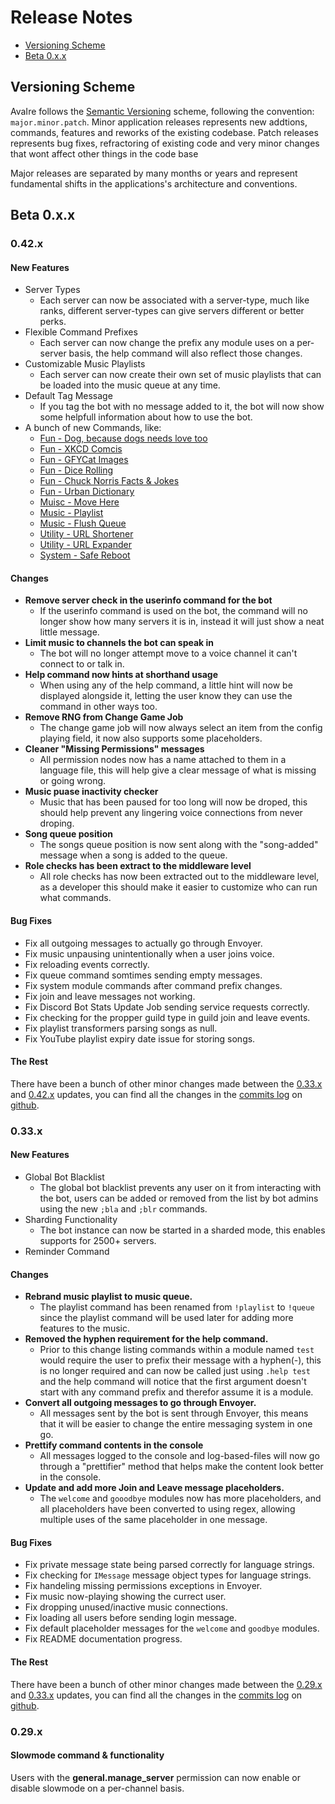 # Release Notes

- [Versioning Scheme](#versioning-scheme)
- [Beta 0.x.x](#beta-0.x.x)

<a name="versioning-scheme"></a>
## Versioning Scheme

AvaIre follows the [Semantic Versioning](http://semver.org/) scheme, following the convention: `major.minor.patch`. Minor application releases represents new addtions, commands, features and reworks of the existing codebase. Patch releases represents bug fixes, refractoring of existing code and very minor changes that wont affect other things in the code base

Major releases are separated by many months or years and represent fundamental shifts in the applications's architecture and conventions.

<a name="beta-0.x.x"></a>
## Beta 0.x.x

<a name="beta-0.42.x"></a>
### 0.42.x

#### New Features

 - Server Types
    - Each server can now be associated with a server-type, much like ranks, different server-types can give servers different or better perks.
 - Flexible Command Prefixes
    - Each server can now change the prefix any module uses on a per-server basis, the help command will also reflect those changes.
 - Customizable Music Playlists
    - Each server can now create their own set of music playlists that can be loaded into the music queue at any time.
 - Default Tag Message
    - If you tag the bot with no message added to it, the bot will now show some helpfull information about how to use the bot.
 - A bunch of new Commands, like:
    - [Fun - Dog, because dogs needs love too](/docs/commands#randomdog)
    - [Fun - XKCD Comcis](/docs/commands#xkcd)
    - [Fun - GFYCat Images](/docs/commands#gfycat)
    - [Fun - Dice Rolling](/docs/commands#dice)
    - [Fun - Chuck Norris Facts & Jokes](/docs/commands#chucknorris)
    - [Fun - Urban Dictionary](/docs/commands#urbandictionary)
    - [Muisc - Move Here](/docs/commands#movehere)
    - [Music - Playlist](/docs/commands#playlist)
    - [Music - Flush Queue](/docs/commands#flushqueue)
    - [Utility - URL Shortener](/docs/commands#shortenurl)
    - [Utility - URL Expander](/docs/commands#expandurl)
    - [System - Safe Reboot](/docs/commands#safereboot)

#### Changes

 - **Remove server check in the userinfo command for the bot**
    - If the userinfo command is used on the bot, the command will no longer show how many servers it is in, instead it will just show a neat little message.
 - **Limit music to channels the bot can speak in**
    - The bot will no longer attempt move to a voice channel it can't connect to or talk in.
 - **Help command now hints at shorthand usage**
    - When using any of the help command, a little hint will now be displayed alongside it, letting the user know they can use the command in other ways too.
 - **Remove RNG from Change Game Job**
    - The change game job will now always select an item from the config playing field, it now also supports some placeholders.
 - **Cleaner "Missing Permissions" messages**
    - All permission nodes now has a name attached to them in a language file, this will help give a clear message of what is missing or going wrong.
 - **Music puase inactivity checker**
    - Music that has been paused for too long will now be droped, this should help prevent any lingering voice connections from never droping.
 - **Song queue position**
    - The songs queue position is now sent along with the "song-added" message when a song is added to the queue.
 - **Role checks has been extract to the middleware level**
    - All role checks has now been extracted out to the middleware level, as a developer this should make it easier to customize who can run what commands.

#### Bug Fixes

 - Fix all outgoing messages to actually go through Envoyer.
 - Fix music unpausing unintentionally when a user joins voice.
 - Fix reloading events correctly.
 - Fix queue command somtimes sending empty messages.
 - Fix system module commands after command prefix changes.
 - Fix join and leave messages not working.
 - Fix Discord Bot Stats Update Job sending service requests correctly.
 - Fix checking for the propper guild type in guild join and leave events.
 - Fix playlist transformers parsing songs as null.
 - Fix YouTube playlist expiry date issue for storing songs.

#### The Rest

There have been a bunch of other minor changes made between the [0.33.x](#beta-0.33.x) and [0.42.x](#beta-0.42.x) updates, you can find all the changes in the [commits log](https://github.com/AvaIre/AvaIre/commits/master) on [github](https://github.com/AvaIre/AvaIre).

<a name="beta-0.33.x"></a>
### 0.33.x

#### New Features

 - Global Bot Blacklist
    - The global bot blacklist prevents any user on it from interacting with the bot, users can be added or removed from the list by bot admins using the new `;bla` and `;blr` commands.
 - Sharding Functionality
    - The bot instance can now be started in a sharded mode, this enables supports for 2500+ servers.
 - Reminder Command

#### Changes

 - **Rebrand music playlist to music queue.**
    - The playlist command has been renamed from `!playlist` to `!queue` since the playlist command will be used later for adding more features to the music.
 - **Removed the hyphen requirement for the help command.**
    - Prior to this change listing commands within a module named `test` would require the user to prefix their message with a hyphen(-), this is no longer required and can now be called just using `.help test` and the help command will notice that the first argument doesn't start with any command prefix and therefor assume it is a module.
 - **Convert all outgoing messages to go through Envoyer.**
    - All messages sent by the bot is sent through Envoyer, this means that it will be easier to change the entire messaging system in one go.
 - **Prettify command contents in the console**
    - All messages logged to the console and log-based-files will now go through a "prettifier" method that helps make the content look better in the console.
 - **Update and add more Join and Leave message placeholders.**
    - The `welcome` and `gooodbye` modules now has more placeholders, and all placeholders have been converted to using regex, allowing multiple uses of the same placeholder in one message.

#### Bug Fixes

 - Fix private message state being parsed correctly for language strings.
 - Fix checking for `IMessage` message object types for language strings.
 - Fix handeling missing permissions exceptions in Envoyer.
 - Fix music now-playing showing the currect user.
 - Fix dropping unused/inactive music connections.
 - Fix loading all users before sending login message.
 - Fix default placeholder messages for the `welcome` and `goodbye` modules.
 - Fix README documentation progress.

#### The Rest

There have been a bunch of other minor changes made between the [0.29.x](#beta-0.29.x) and [0.33.x](#beta-0.33.x) updates, you can find all the changes in the [commits log](https://github.com/AvaIre/AvaIre/commits/master) on [github](https://github.com/AvaIre/AvaIre).

<a name="beta-0.29.x"></a>
### 0.29.x

#### Slowmode command & functionality

Users with the **general.manage_server** permission can now enable or disable slowmode on a per-channel basis.